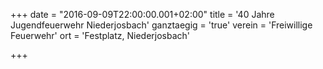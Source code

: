 +++
date = "2016-09-09T22:00:00.001+02:00"
title = '40 Jahre Jugendfeuerwehr Niederjosbach'
ganztaegig = 'true'
verein = 'Freiwillige Feuerwehr'
ort = 'Festplatz, Niederjosbach'

+++

      